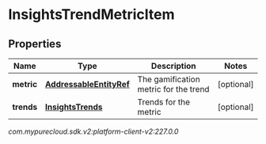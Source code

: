 # InsightsTrendMetricItem


## Properties

| Name | Type | Description | Notes |
| ------------ | ------------- | ------------- | ------------- |
| **metric** | [**AddressableEntityRef**](AddressableEntityRef) | The gamification metric for the trend |  [optional] |
| **trends** | [**InsightsTrends**](InsightsTrends) | Trends for the metric |  [optional] |




_com.mypurecloud.sdk.v2:platform-client-v2:227.0.0_

